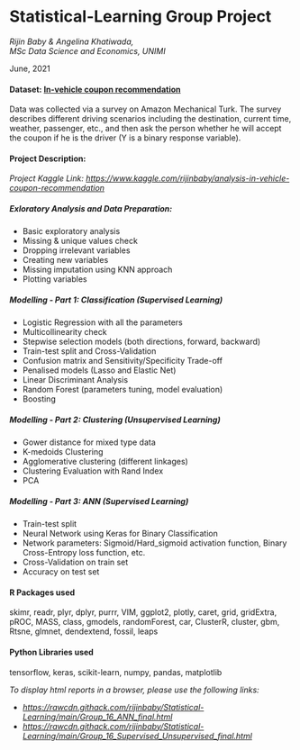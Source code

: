 # Statistical-Learning Group Project

*Rijin Baby & Angelina Khatiwada,\
MSc Data Science and Economics, UNIMI*

June, 2021

#### Dataset: [In-vehicle coupon recommendation](https://archive.ics.uci.edu/ml/datasets/in-vehicle+coupon+recommendation)

Data was collected via a survey on Amazon Mechanical Turk. The survey describes different driving scenarios including the destination, current time, weather, passenger, etc., and then ask the person whether he will accept the coupon if he is the driver (Y is a binary response variable).

#### Project Description:
*Project Kaggle Link: https://www.kaggle.com/rijinbaby/analysis-in-vehicle-coupon-recommendation*

##### Exloratory Analysis and Data Preparation:
- Basic exploratory analysis
- Missing & unique values check
- Dropping irrelevant variables
- Creating new variables
- Missing imputation using KNN approach
- Plotting variables

##### Modelling - Part 1: Classification (Supervised Learning)
- Logistic Regression with all the parameters
- Multicollinearity check
- Stepwise selection models (both directions, forward, backward)
- Train-test split and Cross-Validation
- Confusion matrix and Sensitivity/Specificity Trade-off
- Penalised models (Lasso and Elastic Net)
- Linear Discriminant Analysis
- Random Forest (parameters tuning, model evaluation)
- Boosting 

##### Modelling - Part 2: Clustering (Unsupervised Learning)
- Gower distance for mixed type data
- K-medoids Clustering 
- Agglomerative clustering (different linkages)
- Clustering Evaluation with Rand Index
- PCA

##### Modelling - Part 3: ANN (Supervised Learning)
- Train-test split
- Neural Network using Keras for Binary Classification
- Network parameters: Sigmoid/Hard_sigmoid activation function, Binary Cross-Entropy loss function, etc.
- Cross-Validation on train set
- Accuracy on test set

#### R Packages used
skimr, readr, plyr, dplyr, purrr, VIM, ggplot2, plotly, caret, grid, gridExtra, pROC, MASS, class, gmodels, randomForest, car, ClusterR, cluster, gbm, Rtsne, glmnet, dendextend, fossil, leaps

#### Python Libraries used
tensorflow, keras, scikit-learn, numpy, pandas, matplotlib


*To display html reports in a browser, please use the following links:*
 - *https://rawcdn.githack.com/rijinbaby/Statistical-Learning/main/Group_16_ANN_final.html*
 - *https://rawcdn.githack.com/rijinbaby/Statistical-Learning/main/Group_16_Supervised_Unsupervised_final.html*
